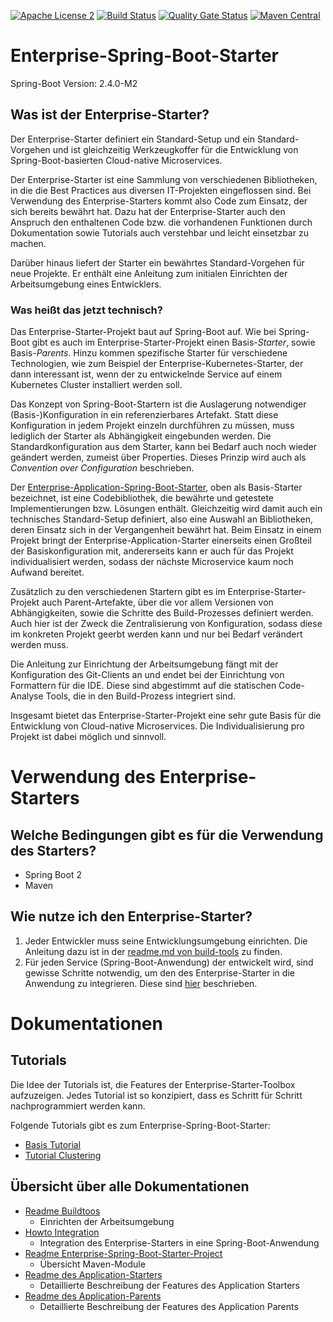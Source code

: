 [![Apache License 2](https://img.shields.io/badge/license-ASF2-blue.svg)](https://www.apache.org/licenses/LICENSE-2.0.txt)
[![Build Status](https://github.com/enterprise-starters/enterprise-application-spring-boot-starter/workflows/build/badge.svg?branch=master)](https://github.com/enterprise-starters/enterprise-application-spring-boot-starter/actions?query=workflow%3A%22build%22)
[![Quality Gate Status](https://sonarcloud.io/api/project_badges/measure?project=de.enterprise-starters%3Aenterprise-spring-boot-starter-build&metric=alert_status)](https://sonarcloud.io/dashboard?id=de.enterprise-starters%3Aenterprise-spring-boot-starter-build)
[![Maven Central](https://img.shields.io/maven-central/v/de.enterprise-starters/enterprise-spring-boot-starter-build.svg?label=Maven%20Central)](https://search.maven.org/search?q=g:%22de.enterprise-starters%22%20AND%20a:%22enterprise-spring-boot-starter-build%22)

# Enterprise-Spring-Boot-Starter

Spring-Boot Version: 2.4.0-M2

## Was ist der Enterprise-Starter?

<!-- Fachlich -->
Der Enterprise-Starter definiert ein Standard-Setup und ein Standard-Vorgehen und ist gleichzeitig Werkzeugkoffer für die Entwicklung von Spring-Boot-basierten Cloud-native Microservices.

Der Enterprise-Starter ist eine Sammlung von verschiedenen Bibliotheken, in die die Best Practices aus diversen IT-Projekten eingeflossen sind. Bei Verwendung des Enterprise-Starters kommt also Code zum Einsatz, der sich bereits bewährt hat. 
Dazu hat der Enterprise-Starter auch den Anspruch den enthaltenen Code bzw. die vorhandenen Funktionen durch Dokumentation sowie Tutorials auch verstehbar und leicht einsetzbar zu machen.

Darüber hinaus liefert der Starter ein bewährtes Standard-Vorgehen für neue Projekte. Er enthält eine Anleitung zum initialen Einrichten der Arbeitsumgebung eines Entwicklers. 

### Was heißt das jetzt technisch?
Das Enterprise-Starter-Projekt baut auf Spring-Boot auf. Wie bei Spring-Boot gibt es auch im Enterprise-Starter-Projekt einen Basis-_Starter_, sowie Basis-_Parents_. Hinzu kommen spezifische Starter für verschiedene Technologien, wie zum Beispiel der Enterprise-Kubernetes-Starter, der dann interessant ist, wenn der zu entwickelnde Service auf einem Kubernetes Cluster installiert werden soll.

<!-- Konzept Spring-Boot-Starter -->
Das Konzept von Spring-Boot-Startern ist die Auslagerung notwendiger (Basis-)Konfiguration in ein referenzierbares Artefakt. Statt diese Konfiguration in jedem Projekt einzeln durchführen zu müssen, muss lediglich der Starter als Abhängigkeit eingebunden werden. Die Standardkonfiguration aus dem Starter, kann bei Bedarf auch noch wieder geändert werden, zumeist über Properties. Dieses Prinzip wird auch als _Convention over Configuration_ beschrieben.

<!-- Enterprise-Application-Starter-->
Der [Enterprise-Application-Spring-Boot-Starter](./enterprise-spring-boot-starter-project/enterprise-application-spring-boot-starter), oben als Basis-Starter bezeichnet, ist eine Codebibliothek, die bewährte und getestete Implementierungen bzw. Lösungen enthält. Gleichzeitig wird damit auch ein technisches Standard-Setup definiert, also eine Auswahl an Bibliotheken, deren Einsatz sich in der Vergangenheit bewährt hat. Beim Einsatz in einem Projekt bringt der Enterprise-Application-Starter einerseits einen Großteil der Basiskonfiguration mit, andererseits kann er auch für das Projekt individualisiert werden, sodass der nächste Microservice kaum noch Aufwand bereitet.

<!-- TODO: Für die Individualisierung pro Projekt sollte ein eigener Starter angelegt werden, der den Enterprise-Spring-Boot-Starter einbindet. --> 

<!-- Parents -->
Zusätzlich zu den verschiedenen Startern gibt es im Enterprise-Starter-Projekt auch Parent-Artefakte, über die vor allem Versionen von Abhängigkeiten, sowie die Schritte des Build-Prozesses definiert werden. Auch hier ist der Zweck die Zentralisierung von Konfiguration, sodass diese im konkreten Projekt geerbt werden kann und nur bei Bedarf verändert werden muss.

<!-- Einrichten Arbeitsumgebung -->
Die Anleitung zur Einrichtung der Arbeitsumgebung fängt mit der Konfiguration des Git-Clients an und endet bei der Einrichtung von Formattern für die IDE. Diese sind abgestimmt auf die statischen Code-Analyse Tools, die in den Build-Prozess integriert sind.

Insgesamt bietet das Enterprise-Starter-Projekt eine sehr gute Basis für die Entwicklung von Cloud-native Microservices. Die Individualisierung pro Projekt ist dabei möglich und sinnvoll.

# Verwendung des Enterprise-Starters

## Welche Bedingungen gibt es für die Verwendung des Starters?
- Spring Boot 2
- Maven

## Wie nutze ich den Enterprise-Starter?
1. Jeder Entwickler muss seine Entwicklungsumgebung einrichten. Die Anleitung dazu ist in der [readme.md von build-tools](./enterprise-spring-boot-starter-project/enterprise-build-tools/readme.md) zu finden. 
2. Für jeden Service (Spring-Boot-Anwendung) der entwickelt wird, sind gewisse Schritte notwendig, um den des Enterprise-Starter in die Anwendung zu integrieren. Diese sind [hier](./enterprise-spring-boot-starter-project/docs/howto-integrate.md) beschrieben.

# Dokumentationen <!-- und Tutorials -->

## Tutorials
Die Idee der Tutorials ist, die Features der Enterprise-Starter-Toolbox aufzuzeigen. Jedes Tutorial ist so konzipiert, dass es Schritt für Schritt nachprogrammiert werden kann. 

<!-- Zu jedem Tutorial gibt es ein separates Git-Repository, in dem der zugehörige Quellcode abgelegt ist.
Jeder Schritt aus dem Tutorial ist dort in der Commit-Historie nachvollziehbar.
-->

Folgende Tutorials gibt es zum Enterprise-Spring-Boot-Starter:
- [Basis Tutorial](./enterprise-spring-boot-starter-tutorials/tutorial-basics/README.md)
- [Tutorial Clustering](./enterprise-spring-boot-starter-tutorials/tutorial-clustering/README.md)

<!--- - TODO Tutorial Service 2 Service Security -->
<!---
> Die Tutorials bauen auf die oben (im Kapitel _Wie nutze ich den Enterprise-Starter beim Kunden?_) genannten Anleitungen auf. Diese sollten vor Bearbeitung der Tutorials gelesen bzw. angewandt werden.
-->
<!-- 
Weitere Ideen für Tutorials
  - Service 2 Service Security
    - Ein Service-Projekt, ein Client
  - Weitere mögliche Themen:
    - ExtendedRestTemplate, zum Beispiel mit BasicAuth
    - Datenbank mit JPA (= Einsatz des jpa-starters)
    - Datenbank mit MongoDB (= Einsatz des mongodb-starters)
    - Lombok
    -->

## Übersicht über alle Dokumentationen
- [Readme Buildtoos](enterprise-spring-boot-starter-project/enterprise-build-tools/readme.md)
  - Einrichten der Arbeitsumgebung
- [Howto Integration](./enterprise-spring-boot-starter-project/docs/howto-integrate.md)
  - Integration des Enterprise-Starters in eine Spring-Boot-Anwendung
- [Readme Enterprise-Spring-Boot-Starter-Project](./enterprise-spring-boot-starter-project/readme.md)
  - Übersicht Maven-Module
- [Readme des Application-Starters](./enterprise-spring-boot-starter-project/enterprise-application-spring-boot-starter/README.md)
  - Detaillierte Beschreibung der Features des Application Starters
- [Readme des Application-Parents](./enterprise-spring-boot-starter-project/enterprise-application-parent/README.md)
  - Detaillierte Beschreibung der Features des Application Parents
